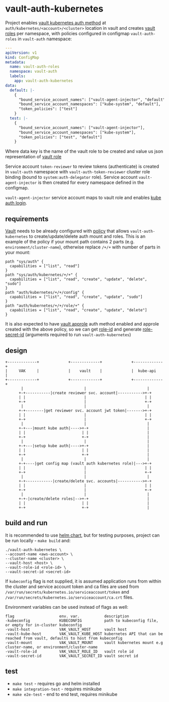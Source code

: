 # vault-auth-kubernetes

Project enables [vault kubernetes auth method](https://www.vaultproject.io/api/auth/kubernetes) at
`auth/kubernetes/<account>/<cluster>` location in vault and creates
[vault roles](https://www.vaultproject.io/api/auth/kubernetes#create-role) per namespace, with policies configured in
configmap `vault-auth-roles` in `vault-auth` namespace:
```yaml
---
apiVersion: v1
kind: ConfigMap
metadata:
  name: vault-auth-roles
  namespace: vault-auth
  labels:
    app: vault-auth-kubernetes
data:
  default: |-
    {
      "bound_service_account_names": ["vault-agent-injector", "default"],
      "bound_service_account_namespaces": ["kube-system", "default"],
      "token_policies": ["test"]
    }
  test: |-
    {
      "bound_service_account_names": ["vault-agent-injector"],
      "bound_service_account_namespaces": ["kube-system"],
      "token_policies": ["test", "default"]
    }
```
Where data key is the name of the vault role to be created and value us json representation of
[vault role](https://www.vaultproject.io/api-docs/auth/kubernetes#create-role)

Service account `token-reviewer` to review tokens (authenticate) is created in `vault-auth` namespace with
`vault-auth-token-reviewer` cluster role binding (bound to `system:auth-delegator` role). Service account
`vault-agent-injector` is then created for every namespace defined in the configmap.

`vault-agent-injector` service account maps to vault role and enables
[kube auth login](https://www.vaultproject.io/api/auth/kubernetes#login).

## requirements

[Vault](https://www.vaultproject.io/) needs to be already configured with
[policy](https://learn.hashicorp.com/vault/identity-access-management/iam-policies#prerequisites) that allows
`vault-auth-kubernetes` to create/update/delete auth mount and roles. This is an example of the policy if your mount
path contains 2 parts (e.g. `environment/cluster-name`), otherwise replace `/+/+` with number of parts in your mount:

```
path "sys/auth" {
  capabilities = ["list", "read"]
}
path "sys/auth/kubernetes/+/+" {
  capabilities = ["list", "read", "create", "update", "delete", "sudo"]
}
path "auth/kubernetes/+/+/config" {
  capabilities = ["list", "read", "create", "update", "sudo"]
}
path "auth/kubernetes/+/+/role/+" {
  capabilities = ["list", "read", "create", "update", "delete"]
}
```

It is also expected to have [vault approle](https://www.vaultproject.io/api-docs/auth/approle) auth method enabled and
approle created with the above policy, so we can get
[role-id](https://www.vaultproject.io/api-docs/auth/approle#read-approle-role-id) and generate
[role-secret-id](https://www.vaultproject.io/api-docs/auth/approle#generate-new-secret-id) (arguments required to run
`vault-auth-kubernetes`)

## design

```
+-------------+             +-------------+             +-------------+
|     VAK     |             |    vault    |             |  kube-api   |
+-------------+             +-------------+             +-------------+
       |                           |                           |
      +-+-----------|create reviewer svc. account|----------->+-+
      | |                          |                          | |
      +-+                          |                          +-+
       |                           |                           |
      +-+--------|get reviewer svc. account jwt token|------->+-+
      | |                          |                          | |
      +-+                          |                          +-+
       |                           |                           |
      +-+---|mount kube auth|---->+-+                          |
      | |                         | |                          |
      +-+                         +-+                          |
       |                           |                           |
      +-+---|setup kube auth|---->+-+                          |
      | |                         | |                          |
      +-+                         +-+                          |
       |                           |                           |
      +-+----|get config map (vault auth kubernetes role)|--->+-+
      | |                          |                          | |
      +-+                          |                          +-+
       |                           |                           |
      +-+------------|create/delete svc. accounts|----------->+-+
      | |                          |                          | |
      +-+                          |                          +-+
       |                           |                           |
      +-+-|create/delete roles|-->+-+                          |
      | |                         | |                          |
      +-+                         +-+                          |
```

## build and run

It is recommended to use [helm chart](charts/vault-auth-kubernetes), but for testing purposes, project can be run
locally - `make build` and:
```shell script
./vault-auth-kubernetes \
--account-name <aws-account> \
--cluster-name <cluster> \
--vault-host <host> \
--vault-role-id <role-id> \
--vault-secret-id <secret-id>
```

If `kubeconfig` flag is not supplied, it is assumed application runs from within the cluster and service account token
and ca files are used from `/var/run/secrets/kubernetes.io/serviceaccount/token` and
`/var/run/secrets/kubernetes.io/serviceaccount/ca.crt` files.

Environment variables can be used instead of flags as well:

```
flag                    env. var.           description
-kubeconfig             KUBECONFIG          path to kubeconfig file, or empty for in-cluster kubeconfig
-vault-host             VAK_VAULT_HOST      vault host
-vault-kube-host        VAK_VAULT_KUBE_HOST kubernetes API that can be reached from vault, defaults to host from kubeconfig
-vault-mount            VAK_VAULT_MOUNT     vault kubernetes mount e.g cluster-name, or environment/cluster-name
-vault-role-id          VAK_VAULT_ROLE_ID   vault role id
-vault-secret-id        VAK_VAULT_SECRET_ID vault secret id
```

## test

 - `make test` - requires go and helm installed
 - `make integration-test` - requires minikube
 - `make e2e-test` - end to end test, requires minikube
